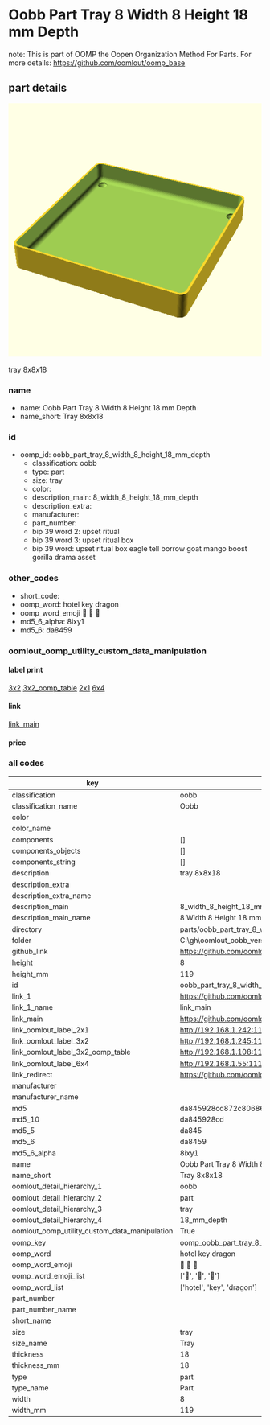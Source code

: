 # Oobb Part Tray 8 Width 8 Height 18 mm Depth  

note: This is part of OOMP the Oopen Organization Method For Parts. For more details: https://github.com/oomlout/oomp_base

##  part details
  

[![](3dpr.png)](3dpr.png)

tray 8x8x18



### name
* name: Oobb Part Tray 8 Width 8 Height 18 mm Depth
* name_short: Tray 8x8x18 
### id
* oomp_id: oobb_part_tray_8_width_8_height_18_mm_depth
  * classification: oobb
  * type: part
  * size: tray
  * color: 
  * description_main: 8_width_8_height_18_mm_depth
  * description_extra: 
  * manufacturer: 
  * part_number: 
  * bip 39 word 2: upset ritual
  * bip 39 word 3: upset ritual box
  * bip 39 word: upset ritual box eagle tell borrow goat mango boost gorilla drama asset

### other_codes
* short_code: 
* oomp_word: hotel key dragon
* oomp_word_emoji :hotel: :key: :dragon:
* md5_6_alpha: 8ixy1
* md5_6: da8459






### oomlout_oomp_utility_custom_data_manipulation
#### label print
[3x2](http://192.168.1.245:1112/?label=oomp%208ixy1)
[3x2_oomp_table](http://192.168.1.108:1112/?label=oomp%208ixy1)
[2x1](http://192.168.1.242:1112/?label=oomp%208ixy1)
[6x4](http://192.168.1.55:1112/?label=oomp%208ixy1)    

#### link

[link_main](https://github.com/oomlout/oomlout_oobb_version_4_generated_parts/tree/main/navigation_oomp/oobb/part/tray/8_width_8_height_18_mm_depth/part)                              

#### price







### all codes 
| key | value |  
| --- | --- |  
| classification | oobb |  
| classification_name | Oobb |  
| color |  |  
| color_name |  |  
| components | [] |  
| components_objects | [] |  
| components_string | [] |  
| description | tray 8x8x18 |  
| description_extra |  |  
| description_extra_name |  |  
| description_main | 8_width_8_height_18_mm_depth |  
| description_main_name | 8 Width 8 Height 18 mm Depth |  
| directory | parts/oobb_part_tray_8_width_8_height_18_mm_depth |  
| folder | C:\gh\oomlout_oobb_version_4_generated_parts\parts\oobb_part_tray_8_width_8_height_18_mm_depth |  
| github_link | https://github.com/oomlout/oomlout_oomp_part_src/tree/main/parts/oobb_part_tray_8_width_8_height_18_mm_depth |  
| height | 8 |  
| height_mm | 119 |  
| id | oobb_part_tray_8_width_8_height_18_mm_depth |  
| link_1 | https://github.com/oomlout/oomlout_oobb_version_4_generated_parts/tree/main/navigation_oomp/oobb/part/tray/8_width_8_height_18_mm_depth/part |  
| link_1_name | link_main |  
| link_main | https://github.com/oomlout/oomlout_oobb_version_4_generated_parts/tree/main/navigation_oomp/oobb/part/tray/8_width_8_height_18_mm_depth/part |  
| link_oomlout_label_2x1 | http://192.168.1.242:1112/?label=oomp%208ixy1 |  
| link_oomlout_label_3x2 | http://192.168.1.245:1112/?label=oomp%208ixy1 |  
| link_oomlout_label_3x2_oomp_table | http://192.168.1.108:1112/?label=oomp%208ixy1 |  
| link_oomlout_label_6x4 | http://192.168.1.55:1112/?label=oomp%208ixy1 |  
| link_redirect | https://github.com/oomlout/oomlout_oobb_version_4_generated_parts/tree/main/parts/oobb_tray_08_08_18 |  
| manufacturer |  |  
| manufacturer_name |  |  
| md5 | da845928cd872c80686f6450352ea779 |  
| md5_10 | da845928cd |  
| md5_5 | da845 |  
| md5_6 | da8459 |  
| md5_6_alpha | 8ixy1 |  
| name | Oobb Part Tray 8 Width 8 Height 18 mm Depth |  
| name_short | Tray 8x8x18  |  
| oomlout_detail_hierarchy_1 | oobb |  
| oomlout_detail_hierarchy_2 | part |  
| oomlout_detail_hierarchy_3 | tray |  
| oomlout_detail_hierarchy_4 | 18_mm_depth |  
| oomlout_oomp_utility_custom_data_manipulation | True |  
| oomp_key | oomp_oobb_part_tray_8_width_8_height_18_mm_depth |  
| oomp_word | hotel key dragon |  
| oomp_word_emoji | :hotel: :key: :dragon: |  
| oomp_word_emoji_list | [':hotel:', ':key:', ':dragon:'] |  
| oomp_word_list | ['hotel', 'key', 'dragon'] |  
| part_number |  |  
| part_number_name |  |  
| short_name |  |  
| size | tray |  
| size_name | Tray |  
| thickness | 18 |  
| thickness_mm | 18 |  
| type | part |  
| type_name | Part |  
| width | 8 |  
| width_mm | 119 |  
